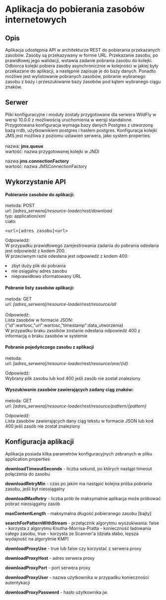 # Aplikacja do pobierania zasobów internetowych

## Opis
Aplikacja udostępnia API w architekturze REST do pobierania przekazanych zasobów. Zasoby są przekazywany w formie URL. Przekazanie zasobu, po prawidłowej jego walidacji, wstawia zadanie pobrania zasobu do kolejki. Odbiorca kolejki pobiera zasoby asynchronicznie w kolejności w jakiej były przekazane do aplikacji, a następnie zapisuje je do bazy danych. Ponadto możliwe jest wylistowanie pobranych zasobów, pobranie wybranego zasobu z bazy i przeszukiwanie bazy zasobów pod kątem wybranego ciągu znaków.

## Serwer
Pliki konfiguracyjne i moduły zostały przygotowane dla serwera WildFly w wersji 10.0.0 z możliwością uruchomienia w wersji standalone. Przygotowana konfiguracja wymaga bazy danych Postgres z utworzoną bazą rrdb, użytkownikiem postgres i hasłem postgres. Konfiguracja kolejki JMS jest możliwa z poziomu ustawień serwera, jako system properties.<br>
<Br>
nazwa: <b>jms.queue</b><br>
wartość: nazwa przygotowanej kolejki w JNDI 

nazwa <b> jms.connectionFactory</b><br>
wartość: nazwa JMSConnectionFactory

## Wykorzystanie API

#### Pobieranie zasobów do aplikacji:<br>
metoda: POST<br>
url: <i>[adres_serwera]/resource-loader/rest/download</i><br>
typ: application/xml<br>
ciało: <pre><url\>[adres_zasobu]<url\></pre>

Odpowiedź:<br>
W przypadku prawidłowego zarejestrowania zadania do pobrania odesłana jest odpowiedź z kodem 200.
<br>
W przeciwnym razie odesłana jest odpowiedź z kodem 400:
<li>zbyt duży plik do pobrania</li>
<li>nie osiągalny adres zasobu</li>
<li>nieprawidłowo sformatowany URL</li>

#### Pobranie listy zasobów aplikacji:<br>
metoda: GET<br>
url: <i>[adres_serwera]/resource-loader/rest/resource/all</i><br>
<br>
Odpowiedź:<br>
Lista zasobów w formacie JSON:<br>
{"id":wartosc,"url":wartosc,"timestamp":data_utworzenia}<br>
W przypadku braku zasobów zostanie odesłana odpowiedź 400 z informacją o braku zasobów w systemie

#### Pobranie pojedyńczego zasobu z aplikacji<br>
metoda: <br>
url: <i>[adres_serwera]/resource-loader/rest/resource/one/{id}</i><br>

Odpowiedź:<br>
Wybrany plik zasobu lub kod 400 jeśli zasób nie został znaleziony<br>

#### Wyszukiwanie zasobów zawierających zadany ciąg znaków:

metoda: GET<br>
url: <i>[adres_serwera]/resource-loader/rest/resource/pattern/{pattern}</i><br>

Odpowiedź:<br>
Lista zasobów zawierających dany ciąg tekstu w formacie JSON lub kod 400 jeśli zasób nie został znaleziony

## Konfiguracja aplikacji
Aplikacja posiada kilka parametrów konfiguracyjnych zebranych w pliku application.properties

<b>downloadTimeoutSeconds</b> - liczba sekund, po których nastąpi timeout połączenia do zasobu

<b>downloadRetryMin</b> - czas po jakim ma nastąpić kolejna próba pobrania zasobu, jeśli był nieosiągalny

<b>downloadMaxRetry</b> - liczba prób ile maksymalnie aplikacja może próbować pobrać nieosiągalny zasób

<b>maxContentLength</b> - maksymalna długość pobieranego zasobu [bajty]

<b>searchForPatternWithStream</b> - przełącznik algorytmu wyszukiwania: false - korzysta z algorytmu Knutha-Morrisa-Pratta - konieczność ładowania całego zasobu, true - korzysta ze Scanner'a (działa słabo, lepsza wydajność na algorytmie KMP)

<b>downloadProxyUse</b> - true lub false czy korzystać z serwera proxy

<b>downloadProxyHost</b> - adres serwera proxy

<b>downloadProxyPort</b> - port serwera proxy

<b>downloadProxyUser</b> - nazwa użytkownika w przypadku konieczności autentykacji

<b>downloadProxyPassword</b> - hasło użytkownika jw.




